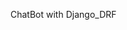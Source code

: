 ChatBot with Django_DRF

<!--

/ 메뉴 /  내정보 /



오늘의 요리

카테고리

난이도
 초급 중급 고급

테마?
메인요리, 밑반찬, 간식, 간단요리, 초대요리, 향토음식, 겨울음식, 여름음식

음식 분류

한식, 중식, 일식, 양식

요리 시간(선택) 10분 이하, 20~30분 이하, 상관없음



기록  모두

저장(즐겨찾기)  선택한거만
 -->
